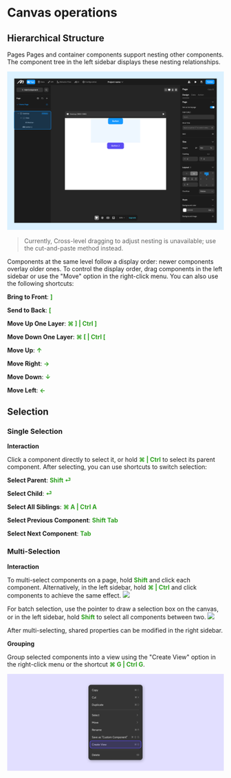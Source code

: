 # Canvas operations

## Hierarchical Structure
Pages Pages and container components support nesting other components. The component tree in the left sidebar displays these nesting relationships.

![](../.gitbook/assets/design/select_and_display_.png)

> Currently, Cross-level dragging to adjust nesting is unavailable; use the cut-and-paste method instead.

Components at the same level follow a display order: newer components overlay older ones. To control the display order, drag components in the left sidebar or use the "Move" option in the right-click menu. You can also use the following shortcuts:

**Bring to Front**: <font color="#2EA120">**]**</font>

**Send to Back**: <font color="#2EA120">**[**</font>

**Move Up One Layer**: <font color="#2EA120">**⌘ ] | Ctrl ]**</font>

**Move Down One Layer**: <font color="#2EA120">**⌘ [ | Ctrl [**</font>

**Move Up**: <font color="#2EA120">**↑**</font>

**Move Right**: <font color="#2EA120">**→**</font>

**Move Down**: <font color="#2EA120">**↓**</font>

**Move Left**: <font color="#2EA120">**←**</font>

## Selection

### Single Selection

**Interaction**

Click a component directly to select it, or hold <font color="#2EA120">**⌘ | Ctrl**</font> to select its parent component. After selecting, you can use shortcuts to switch selection:

**Select Parent**: <font color="#2EA120">**Shift ⏎**</font>

**Select Child**: <font color="#2EA120">**⏎**</font>

**Select All Siblings**: <font color="#2EA120">**⌘ A | Ctrl A**</font>

**Select Previous Component**: <font color="#2EA120">**Shift Tab**</font>

**Select Next Component**: <font color="#2EA120">**Tab**</font>

### Multi-Selection

**Interaction**

To multi-select components on a page, hold <font color="#2EA120">**Shift**</font> and click each component. Alternatively, in the left sidebar, hold <font color="#2EA120">**⌘ | Ctrl**</font> and click components to achieve the same effect.
![](../.gitbook/assets/design/multi-select_1.gif)

For batch selection, use the pointer to draw a selection box on the canvas, or in the left sidebar, hold <font color="#2EA120">**Shift**</font> to select all components between two.
![](../.gitbook/assets/design/multi-select_2.gif)

After multi-selecting, shared properties can be modified in the right sidebar.

**Grouping**

Group selected components into a view using the "Create View" option in the right-click menu or the shortcut <font color="#2EA120">**⌘ G | Ctrl G**</font>.

![](../.gitbook/assets/design/select_and_display_-1.png)